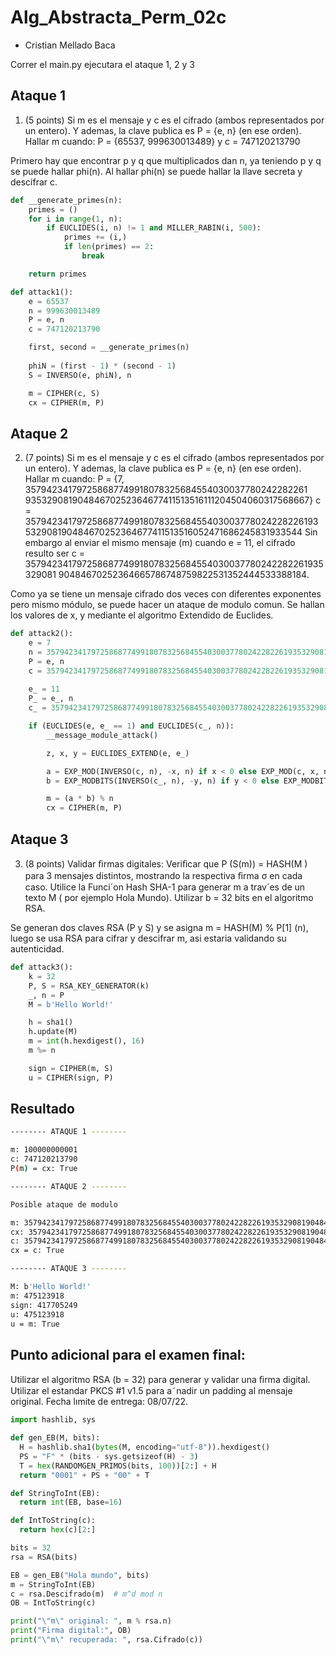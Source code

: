 # Alg_Abstracta_Perm_02c

- Cristian Mellado Baca


Correr el main.py ejecutara el ataque 1, 2 y 3



## Ataque 1

1.  (5 points) Si m es el mensaje y c es el cifrado (ambos representados por un entero). Y ademas, la clave publica es P = {e, n} (en ese orden). Hallar m cuando:
    P  =  {65537, 999630013489}    y    c  =  747120213790

Primero hay que encontrar p y q que multiplicados dan n, ya teniendo p y q se puede hallar phi(n). Al hallar phi(n) se puede hallar la llave secreta y descifrar c.

```py
def __generate_primes(n):
    primes = ()
    for i in range(1, n):
        if EUCLIDES(i, n) != 1 and MILLER_RABIN(i, 500):
            primes += (i,)
            if len(primes) == 2:
                break

    return primes

def attack1():
    e = 65537
    n = 999630013489
    P = e, n
    c = 747120213790

    first, second = __generate_primes(n)
    
    phiN = (first - 1) * (second - 1)
    S = INVERSO(e, phiN), n

    m = CIPHER(c, S)
    cx = CIPHER(m, P)
```
## Ataque 2

2.  (7 points) Si m es el mensaje y c es el cifrado (ambos representados por un entero). Y ademas, la clave publica es P = {e, n} (en ese orden). Hallar m cuando:
    P = {7, 357942341797258687749918078325684554030037780242282261 93532908190484670252364677411513516111204504060317568667}
    c = 35794234179725868774991807832568455403003778024228226193 532908190484670252364677411513516052471686245831933544
Sin embargo al enviar el mismo mensaje (m) cuando e = 11, el cifrado resulto ser
    c = 357942341797258687749918078325684554030037780242282261935329081 90484670252364665786748759822531352444533388184.

Como ya se tiene un mensaje cifrado dos veces con diferentes exponentes pero mismo módulo, se puede hacer un ataque de modulo comun. Se hallan los valores de x, y mediante el algoritmo Extendido de Euclides.

```py
def attack2():
    e = 7
    n = 35794234179725868774991807832568455403003778024228226193532908190484670252364677411513516111204504060317568667
    P = e, n
    c = 35794234179725868774991807832568455403003778024228226193532908190484670252364677411513516052471686245831933544
    
    e_ = 11
    P_ = e_, n
    c_ = 35794234179725868774991807832568455403003778024228226193532908190484670252364665786748759822531352444533388184

    if (EUCLIDES(e, e_ == 1) and EUCLIDES(c_, n)):
        __message_module_attack()

        z, x, y = EUCLIDES_EXTEND(e, e_)

        a = EXP_MOD(INVERSO(c, n), -x, n) if x < 0 else EXP_MOD(c, x, n)
        b = EXP_MODBITS(INVERSO(c_, n), -y, n) if y < 0 else EXP_MODBITS(c_, y, n)

        m = (a * b) % n
        cx = CIPHER(m, P)
```
## Ataque 3

3.  (8 points) Validar ﬁrmas digitales: Veriﬁcar que P (S(m)) = HASH(M ) para 3 mensajes distintos, mostrando la respectiva ﬁrma σ en cada caso. Utilice la Funci´on Hash SHA-1 para generar m a trav´es de un texto M ( por ejemplo Hola Mundo). Utilizar b = 32 bits en el algoritmo RSA.

Se generan dos claves RSA (P y S) y se asigna m = HASH(M) % P[1] (n), luego se usa RSA para cifrar y descifrar m, asi estaria validando su autenticidad.

```py
def attack3():
    k = 32
    P, S = RSA_KEY_GENERATOR(k)
    _, n = P
    M = b'Hello World!'

    h = sha1()
    h.update(M)
    m = int(h.hexdigest(), 16)
    m %= n

    sign = CIPHER(m, S)
    u = CIPHER(sign, P)
```

## Resultado

```bash
-------- ATAQUE 1 --------

m: 100000000001
c: 747120213790
P(m) = cx: True

-------- ATAQUE 2 --------

Posible ataque de modulo

m: 35794234179725868774991807832568455403003778024228226193532908190484670252364677411513516111204504060317568000
cx: 35794234179725868774991807832568455403003778024228226193532908190484670252364677411513516052471686245831933544
c: 35794234179725868774991807832568455403003778024228226193532908190484670252364677411513516052471686245831933544
cx = c: True

-------- ATAQUE 3 --------

M: b'Hello World!'
m: 475123918
sign: 417705249
u: 475123918
u = m: True  
```

## Punto adicional para el examen final:
Utilizar el algoritmo RSA (b = 32) para generar y validar una ﬁrma digital. Utilizar el estandar PKCS #1 v1.5 para a˜nadir un padding al mensaje original. Fecha lımite de entrega: 08/07/22.

```py
import hashlib, sys

def gen_EB(M, bits):
  H = hashlib.sha1(bytes(M, encoding="utf-8")).hexdigest()
  PS = "F" * (bits - sys.getsizeof(H) - 3)
  T = hex(RANDOMGEN_PRIMOS(bits, 100))[2:] + H
  return "0001" + PS + "00" + T

def StringToInt(EB):
  return int(EB, base=16)

def IntToString(c):
  return hex(c)[2:]

bits = 32
rsa = RSA(bits)

EB = gen_EB("Hola mundo", bits)
m = StringToInt(EB)
c = rsa.Descifrado(m)  # m^d mod n
OB = IntToString(c)

print("\"m\" original: ", m % rsa.n)
print("Firma digital:", OB)
print("\"m\" recuperada: ", rsa.Cifrado(c))

```
